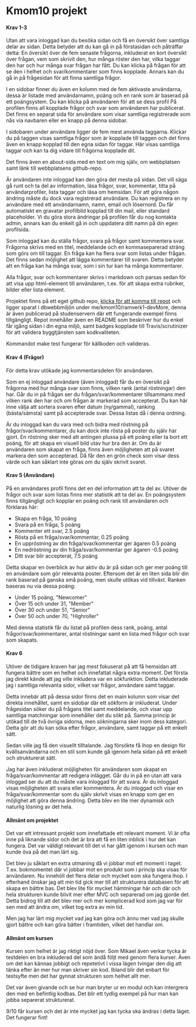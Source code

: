 ---
---

# Kmom10 projekt

#### Krav 1-3

Utan att vara inloggad kan du besöka sidan och få en översikt över samtliga delar av sidan. Detta betyder att du kan gå in på förstasidan och påträffar detta: En översikt över de fem senaste frågorna, inkluderat en kort översikt över frågan, vem som skrivit den, hur många röster den har, vilka taggar den har och hur många svar frågan har fått. Du kan klicka på frågan för att se den i helhet och svar/kommentarer som finns kopplade. Annars kan du gå in på frågesidan för att finna samtliga frågor.

I en sidobar finner du även en kolumn med de fem aktivaste användarna, dessa är listade med användarnamn, poäng och en rank som är baserad på ett poängsystem. Du kan klicka på användaren för att se dess profil På profilen finns all kopplade frågor och svar som användaren har publicerat. Det finns en separat sida för användare som visar samtliga registrerade som nås via navbaren eller en knapp på denna sidobar.

I sidobaren under användare ligger de fem mest använda taggarna. Klickar du på taggen visas samtliga frågor som är kopplade till taggen och det finns även en knapp kopplad till den egna sidan för taggar. Här visas samtliga taggar och kan ta dig vidare till frågorna kopplade dit.

Det finns även en about-sida med en text om mig själv, om webbplatsen samt länk till webbplatsens github-repo.

Är användaren inte inloggad kan den göra det mesta på sidan. Det vill säga gå runt och ta del av information, läsa frågor, svar, kommentar, titta på användarprofiler, lista taggar och läsa om hemsidan. För att göra någon ändring måste du dock vara registrerad användare. Du kan registrera en ny användare med ett användarnamn, namn, email och lösernord. Du får automatiskt en gravatar profilbild kopplad till din mail, eller standard placeholder. Vi du göra stora ändringar på profilen får du nog kontakta admin, annars kan du enkelt gå in och uppdatera ditt namn på din egen profilsida.

Som inloggad kan du ställa frågor, svara på frågor samt kommentera svar. Frågorna skrivs med en titel, meddelande och en kommaseparerad sträng som görs om till taggar. En fråga kan ha flera svar som listas under frågan. Det finns sedan möjlighet att lägga kommentarer till svaren. Detta betyder att en fråga kan ha många svar, som i sin tur kan ha många kommentarer.

Alla frågor, svar och kommentarer skrivs i markdown och parsas sedan för att visa upp html-element till användaren, t.ex. för att skapa extra rubriker, bilder eller lista element.

Projektet finns på ett eget github repo, [klicka för att komma till repot](https://github.com/jespernyhlen/ramverk1-devMore) och ligger sparat i dbwebbmiljön under me/kmom10/ramverk1-devMore, denna är även publicerad på studenservern där ett fungerande exempel finns tillgängligt. Repot innehåller även en README som beskriver hur du enkel får igång sidan i din egna miljö, samt badges kopplade till Travis/scrutinizer för att validera byggtjänsten sam kodkvaliteten.

Kommandot make test fungerar för källkoden och valideras.

#### Krav 4 (Frågor)

För detta krav utökade jag kommentarsdelen för användaren.

Som en ej inloggad användare (även inloggad) får du en översikt på frågorna med hur många svar som finns, vilken rank (antal röstningar) den har. Går du in på frågan ser du frågan/svar/kommentarer tillsammans med vilken rank den har och om frågan är markerad som accepterat. Du kan här inne välja att sortera svaren efter datum (ny/gammal), ranking (bästa/sämsta) samt på accepterade svar. Dessa listas då i denna ordning.

Är du inloggad kan du vara med och bidra med röstning på frågor/svar/kommentarer, du kan dock inte rösta på poster du själv har gjort. En röstning sker med att antingen plussa på ett poäng eller ta bort ett poäng, för att skapa en visuell bild utav hur bra den är. Om du är användaren som skapat en fråga, finns även möjligheten att på svaret markera den som accepterad. Då får den en grön check som visar dess värde och kan såklart inte göras om du själv skrivit svaret.

#### Krav 5 (Användare)

På en användares profil finns det en del information att ta del av. Utöver de frågor och svar som listas finns mer statistik att ta del av.
En poängsystem finns tillgängligt och kopplar en poäng och rank till användaren och förklaras här:

-   Skapa en fråga, 10 poäng
-   Svara på en fråga, 5 poäng
-   Kommenter ett svar, 2.5 poäng
-   Rösta på en fråga/svar/kommentar, 0.25 poäng
-   En uppröstning av din fråga/svar/kommentar ger ägaren 0.5 poäng
-   En nedröstning av din fråga/svar/kommentar ger ägaren -0.5 poäng
-   Ditt svar blir accepterat, 7.5 poäng

Detta skapar en överblick av hur aktiv du är på sidan och ger mer poäng till en användare som gör relevanta poster. Eftersom det är en liten sida blir din rank baserad på ganska små poäng, men skulle utökas vid tillväxt. Ranken baseras nu via dessa poäng:

-   Under 15 poäng, "Newcomer"
-   Över 15 och under 31, "Member"
-   Över 30 och under 51, "Senior"
-   Över 50 och under 70, "Highroller"

Med denna statistik får du listat på profilen dess rank, poäng, antal frågor/svar/kommentarer, antal röstningar samt en lista med frågor och svar som skapats.

#### Krav 6

Utöver de tidigare kraven har jag mest fokuserat på att få hemsidan att fungera bättre som en helhet och innefattat några extra moment. Det första jag direkt kände att jag ville inkludera var en sökfunktion. Detta inkluderade jag i samtliga relevanta sidor, vilket var frågor, användare samt taggar.

Detta innebär att på dessa sidor finns det en main kolumn som visar det direkta innehållet, samt en sidobar där ett sökform är inkluderat. Under frågesidan söker du på frågans titel samt meddelande, och visar upp samtliga matchningar som innehåller det du sökt på. Samma princip är utökad till de två övriga sidorna, men sökningarna sker inom dess kategori. Detta gör att du kan söka efter frågor, användare, samt taggar på ett enkelt sätt.

Sedan ville jag få den visuellt tilltalande. Jag försökte få ihop en design för kvällsanvändarna och en stil som kunde gå igenom hela sidan på ett enkelt och strukturerat sätt.

Jag har även inkluderat möjligheten för användaren som skapat en fråga/svar/kommentar att redigera inlägget. Går du in på en utan att vara inloggad ser du att du måste vara inloggad för att svara. Är du inloggad visas möjligheten att svara eller kommentera. Är du inloggad och visar en fråga/svar/kommentar som du själv skrivit visas en knapp som ger en möjlighet att göra denna ändring. Detta blev en lite mer dynamisk och naturlig lösning av det hela.

#### Allmänt om projektet

Det var ett intressant projekt som innefattade ett relevant moment. Vi är ofta inne på liknande sidor och det är bra att få en liten inblick i hur det kan fungera. Det var väldigt relevant till det vi har gått igenom i kursen och man kunde öva på det man lärt sig.

Det blev ju såklart en extra utmaning då vi jobbar mot ett moment i taget. T.ex. bokmomentet där vi jobbar mot en produkt som i princip ska visas för användaren. Nu innehöll det flera delar och mycket som ska fungera ihop. I efterhand önskar jag att min tid gick mer till att strukturera databasen för att skapa en bättre bas. Det blev lite för mycket hämtningar här och där och hela strukturen kunde blivit mer efter MVC och separerad om jag gjorde det. Detta bidrog till att det blev mer och mer komplicerad kod som jag var för sen med att ändra om, vilket tog extra av min tid.

Men jag har lärt mig mycket vad jag kan göra och ännu mer vad jag skulle gjort bättre och kan göra bätter i framtiden, vilket det handlar om.

#### Allmänt om kursen

Kursen som helhet är jag riktigt nöjd över. Som Mikael även verkar tycka är testdelen en bra inkluderad del som ändå följt med genom flera kurser. Även om det kan kännas jobbigt och repetetivt i vissa lägen tvingar den dig att tänka efter än mer hur man skriver sin kod. Ibland blir det enbart för testsyfte men det har gynnat strukturen som helhet allt mer.

Det var även givande och se hur man bryter ur en modul och kan intergrera den med en befintlig kodbas. Det blir ett tydlig exempel på hur man kan jobba separerat strukturerat.

9/10 får kursen och det är inte mycket jag kan tycka ska ändras i detta läget. Det fungerar fint!
